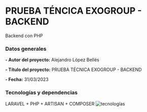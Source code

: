 # PRUEBA TÉNCICA EXOGROUP - BACKEND
Backend con PHP

### Datos generales

**- Autor del proyecto:** Alejandro López Bellés

**- Título del proyecto:** PRUEBA TÉCNICA EXOGROUP - BACKEND

**- Fecha:** 31/03/2023

 ### Tecnologías  y dependencias
LARAVEL + PHP + ARTISAN + COMPOSER
![tecnologías](https://user-images.githubusercontent.com/113507322/229147662-bbdd32e8-10ad-4d1f-b429-dd018309b8f9.png)
